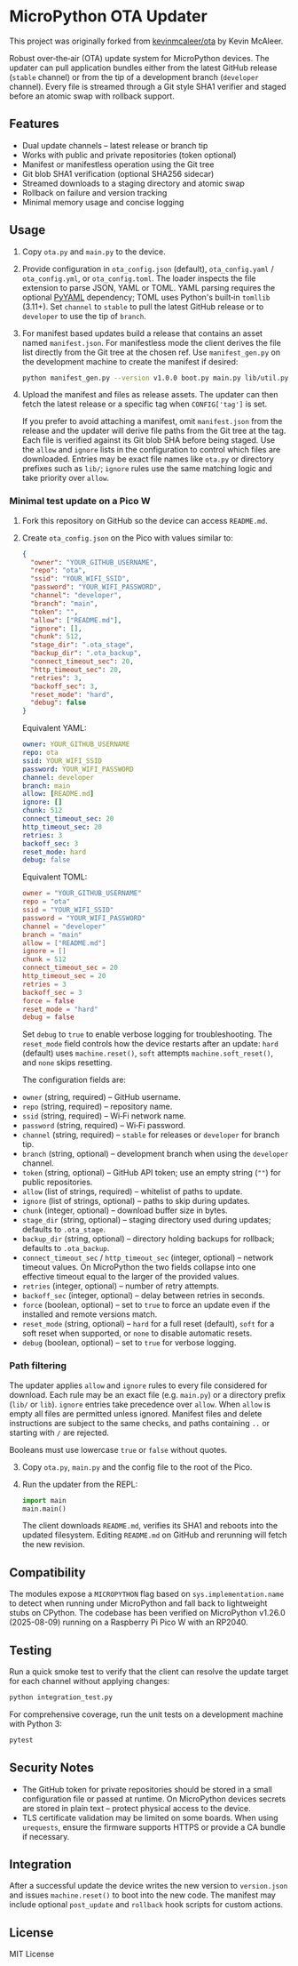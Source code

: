 # MicroPython OTA Updater

This project was originally forked from [kevinmcaleer/ota](https://github.com/kevinmcaleer/ota) by Kevin McAleer.

Robust over‑the‑air (OTA) update system for MicroPython devices.  The updater
can pull application bundles either from the latest GitHub release
(``stable`` channel) or from the tip of a development branch (``developer``
channel).  Every file is streamed through a Git style SHA1 verifier and
staged before an atomic swap with rollback support.

## Features

* Dual update channels – latest release or branch tip
* Works with public and private repositories (token optional)
* Manifest or manifestless operation using the Git tree
* Git blob SHA1 verification (optional SHA256 sidecar)
* Streamed downloads to a staging directory and atomic swap
* Rollback on failure and version tracking
* Minimal memory usage and concise logging

## Usage

1. Copy `ota.py` and `main.py` to the device.
2. Provide configuration in `ota_config.json` (default), `ota_config.yaml`
   / `ota_config.yml`, or `ota_config.toml`.  The loader inspects the file
   extension to parse JSON, YAML or TOML.  YAML parsing requires the optional
   [PyYAML](https://pyyaml.org/) dependency; TOML uses Python's built‑in
   `tomllib` (3.11+).  Set ``channel`` to ``stable`` to pull the latest
   GitHub release or to ``developer`` to use the tip of ``branch``.
3. For manifest based updates build a release that contains an asset named
   `manifest.json`.  For manifestless mode the client derives the file list
   directly from the Git tree at the chosen ref.  Use `manifest_gen.py` on
   the development machine to create the manifest if desired:

   ```bash
   python manifest_gen.py --version v1.0.0 boot.py main.py lib/util.py
   ```

4. Upload the manifest and files as release assets.  The updater can then
   fetch the latest release or a specific tag when `CONFIG['tag']` is set.

   If you prefer to avoid attaching a manifest, omit `manifest.json` from
   the release and the updater will derive file paths from the Git tree at
   the tag.  Each file is verified against its Git blob SHA before being
   staged.  Use the `allow` and `ignore` lists in the configuration to
   control which files are downloaded.  Entries may be exact file names
   like `ota.py` or directory prefixes such as `lib/`; `ignore` rules use
   the same matching logic and take priority over `allow`.

### Minimal test update on a Pico W

1. Fork this repository on GitHub so the device can access `README.md`.
2. Create `ota_config.json` on the Pico with values similar to:

   ```json
   {
     "owner": "YOUR_GITHUB_USERNAME",
     "repo": "ota",
     "ssid": "YOUR_WIFI_SSID",
     "password": "YOUR_WIFI_PASSWORD",
     "channel": "developer",
     "branch": "main",
     "token": "",
     "allow": ["README.md"],
     "ignore": [],
     "chunk": 512,
     "stage_dir": ".ota_stage",
     "backup_dir": ".ota_backup",
     "connect_timeout_sec": 20,
     "http_timeout_sec": 20,
     "retries": 3,
     "backoff_sec": 3,
     "reset_mode": "hard",
     "debug": false
   }
   ```

   Equivalent YAML:

   ```yaml
   owner: YOUR_GITHUB_USERNAME
   repo: ota
   ssid: YOUR_WIFI_SSID
   password: YOUR_WIFI_PASSWORD
   channel: developer
   branch: main
   allow: [README.md]
   ignore: []
   chunk: 512
   connect_timeout_sec: 20
   http_timeout_sec: 20
   retries: 3
   backoff_sec: 3
   reset_mode: hard
   debug: false
   ```

   Equivalent TOML:

   ```toml
   owner = "YOUR_GITHUB_USERNAME"
   repo = "ota"
   ssid = "YOUR_WIFI_SSID"
   password = "YOUR_WIFI_PASSWORD"
   channel = "developer"
   branch = "main"
   allow = ["README.md"]
   ignore = []
   chunk = 512
   connect_timeout_sec = 20
   http_timeout_sec = 20
   retries = 3
   backoff_sec = 3
   force = false
   reset_mode = "hard"
   debug = false
   ```

   Set `debug` to `true` to enable verbose logging for troubleshooting.
   The `reset_mode` field controls how the device restarts after an update:
   `hard` (default) uses `machine.reset()`, `soft` attempts `machine.soft_reset()`,
   and `none` skips resetting.

   The configuration fields are:

  - `owner` (string, required) – GitHub username.
  - `repo` (string, required) – repository name.
  - `ssid` (string, required) – Wi‑Fi network name.
  - `password` (string, required) – Wi‑Fi password.
  - `channel` (string, required) – `stable` for releases or `developer` for branch tip.
  - `branch` (string, optional) – development branch when using the `developer` channel.
  - `token` (string, optional) – GitHub API token; use an empty string (`""`) for public repositories.
  - `allow` (list of strings, required) – whitelist of paths to update.
  - `ignore` (list of strings, optional) – paths to skip during updates.
  - `chunk` (integer, optional) – download buffer size in bytes.
  - `stage_dir` (string, optional) – staging directory used during updates; defaults to `.ota_stage`.
  - `backup_dir` (string, optional) – directory holding backups for rollback; defaults to `.ota_backup`.
  - `connect_timeout_sec` / `http_timeout_sec` (integer, optional) – network timeout values.
    On MicroPython the two fields collapse into one effective timeout equal to
    the larger of the provided values.
  - `retries` (integer, optional) – number of retry attempts.
  - `backoff_sec` (integer, optional) – delay between retries in seconds.
  - `force` (boolean, optional) – set to `true` to force an update even if the installed and remote versions match.
  - `reset_mode` (string, optional) – `hard` for a full reset (default), `soft` for a
    soft reset when supported, or `none` to disable automatic resets.
  - `debug` (boolean, optional) – set to `true` for verbose logging.


### Path filtering

The updater applies `allow` and `ignore` rules to every file considered
for download.  Each rule may be an exact file (e.g. `main.py`) or a
directory prefix (`lib/` or `lib`).  `ignore` entries take precedence
over `allow`.  When `allow` is empty all files are permitted unless
ignored.  Manifest files and delete instructions are subject to the same
checks, and paths containing `..` or starting with `/` are rejected.

Booleans must use lowercase `true` or `false` without quotes.

3. Copy `ota.py`, `main.py` and the config file to the root of the Pico.
4. Run the updater from the REPL:

   ```python
   import main
   main.main()
   ```

   The client downloads `README.md`, verifies its SHA1 and reboots into the
   updated filesystem.  Editing `README.md` on GitHub and rerunning will fetch
   the new revision.

## Compatibility

The modules expose a ``MICROPYTHON`` flag based on ``sys.implementation.name``
to detect when running under MicroPython and fall back to lightweight stubs on
CPython.  The codebase has been verified on MicroPython v1.26.0 (2025-08-09)
running on a Raspberry Pi Pico W with an RP2040.

## Testing

Run a quick smoke test to verify that the client can resolve the update
target for each channel without applying changes:

```bash
python integration_test.py
```

For comprehensive coverage, run the unit tests on a development
machine with Python 3:

```bash
pytest
```

## Security Notes

* The GitHub token for private repositories should be stored in a small
  configuration file or passed at runtime.  On MicroPython devices
  secrets are stored in plain text – protect physical access to the device.
* TLS certificate validation may be limited on some boards.  When using
  `urequests`, ensure the firmware supports HTTPS or provide a CA bundle
  if necessary.

## Integration

After a successful update the device writes the new version to
`version.json` and issues `machine.reset()` to boot into the new code.
The manifest may include optional `post_update` and `rollback` hook
scripts for custom actions.

## License

MIT License

